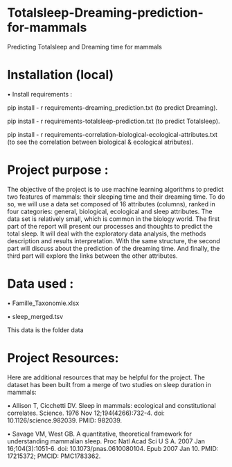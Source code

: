 # Totalsleep-Dreaming-prediction-for-mammals
Predicting Totalsleep and Dreaming time for mammals

# Installation (local)

• Install requirements :

pip install - r requirements-dreaming_prediction.txt   (to predict Dreaming).

pip install - r requirements-totalsleep-prediction.txt  (to predict Totalsleep).

pip install - r requirements-correlation-biological-ecological-attributes.txt  (to see the correlation between biological & ecological atributes).


# Project purpose :

The objective of the project is to use machine learning algorithms to predict two features of mammals: 
their sleeping time and their dreaming time. To do so, we will use a data set composed of 16 attributes (columns), ranked in four categories: general, biological, ecological and sleep attributes. The data set is relatively small, which is common in the biology world.
The first part of the report will present our processes and thoughts to predict the total sleep. It will deal with the exploratory data analysis, the methods description and results interpretation. With the same structure, the second part will discuss about the prediction of the dreaming time. And finally, the third part will explore the links between the other attributes.

 # Data used :
 
•  Famille_Taxonomie.xlsx 

•  sleep_merged.tsv

This data is the folder data



# Project Resources:
Here are additional resources that may be helpful for the project. The dataset has been built from a merge of two studies on sleep duration in mammals:

• Allison T, Cicchetti DV. Sleep in mammals: ecological and constitutional correlates. 
Science. 1976 Nov 12;194(4266):732-4. doi: 10.1126/science.982039. PMID: 982039.

• Savage VM, West GB. A quantitative, theoretical framework for understanding 
mammalian sleep. Proc Natl Acad Sci U S A. 2007 Jan 16;104(3):1051-6. doi: 
10.1073/pnas.0610080104. Epub 2007 Jan 10. PMID: 17215372; PMCID: PMC1783362.
